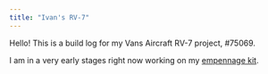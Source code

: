 ```yaml
---
title: "Ivan's RV-7"
---
```


Hello! This is a build log for my Vans Aircraft RV-7 project, #75069.

I am in a very early stages right now working on my [empennage kit](/category/empennage).
